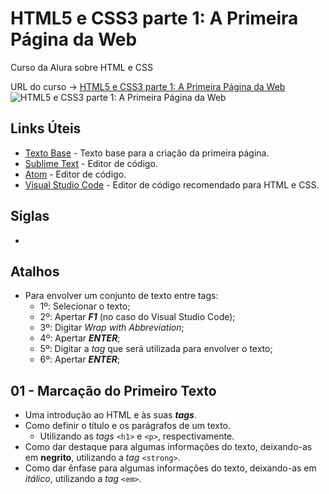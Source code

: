 # HTML5 e CSS3 parte 1: A Primeira Página da Web

Curso da Alura sobre HTML e CSS

URL do curso -> [HTML5 e CSS3 parte 1: A Primeira Página da Web](https://www.alura.com.br/curso-online-html5-css3-primeiros-passos)
![HTML5 e CSS3 parte 1: A Primeira Página da Web](https://www.alura.com.br/assets/api/share/curso-html5-css3-primeiros-passos.png)

## Links Úteis
* [Texto Base](https://caelum-online-public.s3.amazonaws.com/1179-html5-css3/01/texto-base.zip) - Texto base para a criação da primeira página.
* [Sublime Text](https://www.sublimetext.com/) - Editor de código.
* [Atom](https://atom.io/) - Editor de código.
* [Visual Studio Code](https://code.visualstudio.com/) - Editor de código recomendado para HTML e CSS.

## Siglas
*

## Atalhos
* Para envolver um conjunto de texto entre tags:
    * 1º: Selecionar o texto;
    * 2º: Apertar ***F1*** (no caso do Visual Studio Code);
    * 3º: Digitar *Wrap with Abbreviation*;
    * 4º: Apertar ***ENTER***;
    * 5º: Digitar a *tag* que será utilizada para envolver o texto;
    * 6º: Apertar ***ENTER***;

## 01 - Marcação do Primeiro Texto
* Uma introdução ao HTML e às suas ***tags***.
* Como definir o título e os parágrafos de um texto.
    * Utilizando as *tags* `<h1>` e `<p>`, respectivamente.
* Como dar destaque para algumas informações do texto, deixando-as em **negrito**, utilizando a *tag* `<strong>`.
* Como dar ênfase para algumas informações do texto, deixando-as em *itálico*, utilizando a *tag* `<em>`.
